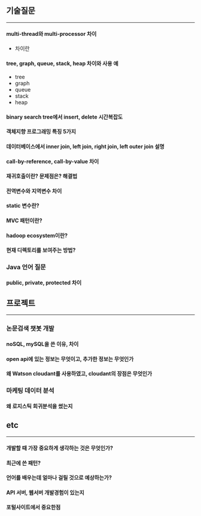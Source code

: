 ## **기술질문**
--------------
#### multi-thread와 multi-processor 차이
+ 차이란

#### tree, graph, queue, stack, heap 차이와 사용 예
+ tree
+ graph
+ queue
+ stack
+ heap

#### binary search tree에서 insert, delete 시간복잡도

#### 객체지향 프로그래밍 특징 5가지

#### 데이터베이스에서 inner join, left join, right join, left outer join 설명

#### call-by-reference, call-by-value 차이
#### 재귀호출이란? 문제점은? 해결법

#### 전역변수와 지역변수 차이

#### static 변수란?

#### MVC 패턴이란?

#### hadoop ecosystem이란?

#### 현재 디렉토리를 보여주는 방법?

### Java 언어 질문
#### public, private, protected 차이

## **프로젝트**
---------------
### 논문검색 챗봇 개발
#### noSQL, mySQL을 쓴 이유, 차이
#### open api에 있는 정보는 무엇이고, 추가한 정보는 무엇인가
#### 왜 Watson cloudant를 사용하였고, cloudant의 장점은 무엇인가

### 마케팅 데이터 분석
#### 왜 로지스틱 회귀분석을 썼는지

   
   
## **etc**
----------------
#### 개발할 때 가장 중요하게 생각하는 것은 무엇인가?

#### 최근에 쓴 패턴?
#### 언어를 배우는데 얼마나 걸릴 것으로 예상하는가?

#### API 서버, 웹서버 개발경험이 있는지

#### 포털사이트에서 중요한점
